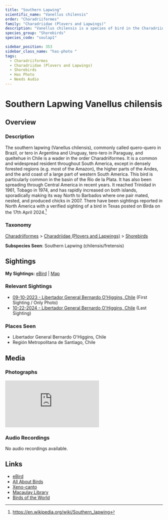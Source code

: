 ```yaml
---
title: "Southern Lapwing"
scientific_name: "Vanellus chilensis"
order: "Charadriiformes"
family: "Charadriidae (Plovers and Lapwings)"
description: "Vanellus chilensis is a species of bird in the Charadriidae (Plovers and Lapwings) family. It has been observed 5 times. It has been photographed."
species_group: "Shorebirds"
species_code: "soulap1"

sidebar_position: 353
sidebar_class_name: "has-photo "
tags: 
  - Charadriiformes
  - Charadriidae (Plovers and Lapwings)
  - Shorebirds
  - Has Photo
  - Needs Audio
---
```


# Southern Lapwing <span className='sci_name'>Vanellus chilensis</span>

## Overview

### Description
The southern lapwing (Vanellus chilensis), commonly called quero-quero in Brazil, or tero in Argentina and Uruguay, tero-tero in Paraguay, and queltehue in Chile is a wader in the order Charadriiformes. It is a common and widespread resident throughout South America, except in densely forested regions (e.g. most of the Amazon), the higher parts of the Andes, and the arid coast of a large part of western South America. This bird is particularly common in the basin of the Río de la Plata. It has also been spreading through Central America in recent years. It reached Trinidad in 1961, Tobago in 1974, and has rapidly increased on both islands, sporadically making its way North to Barbados where one pair mated, nested, and produced chicks in 2007. There have been sightings reported in North America with a verified sighting of a bird in Texas posted on Birda on the 17th April 2024.[^1]

[^1]: https://en.wikipedia.org/wiki/Southern_lapwing

### Taxonomy
[Charadriiformes](/tags/charadriiformes) > [Charadriidae (Plovers and Lapwings)](/tags/charadriidae-plovers-and-lapwings) > [Shorebirds](/tags/shorebirds)

**Subspecies Seen**: Southern Lapwing (chilensis/fretensis)


## Sightings

**My Sightings:** [eBird](https://ebird.org/lifelist?r=world&time=life&spp=soulap1) | [Map](/map?species_code=soulap1)

### Relevant Sightings

* [09-10-2023 - Libertador General Bernardo O'Higgins, Chile](https://ebird.org/checklist/S160292246) (First Sighting / Only Photo)
* [10-22-2024 - Libertador General Bernardo O'Higgins, Chile](https://ebird.org/checklist/S201166125) (Last Sighting)

### Places Seen

* Libertador General Bernardo O'Higgins, Chile
* Región Metropolitana de Santiago, Chile



## Media
### Photographs
<iframe className="photo_iframe horizontal" src="https://macaulaylibrary.org/asset/614236123/embed" frameBorder="0" allowFullScreen></iframe>

### Audio Recordings
No audio recordings available.

## Links
* [eBird](https://ebird.org/species/soulap1) 
* [All About Birds](https://www.allaboutbirds.org/guide/soulap1) 
* [Xeno-canto](https://www.xeno-canto.org/species/vanellus-chilensis) 
* [Macaulay Library](https://search.macaulaylibrary.org/catalog?taxonCode=soulap1&sort=rating_rank_desc)
* [Birds of the World](https://birdsoftheworld.org/bow/species/soulap1)
